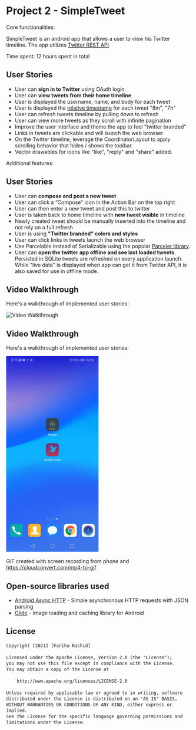 # Project 2 - SimpleTweet

Core functionalities:

SimpleTweet is an android app that allows a user to view his Twitter timeline. The app utilizes [Twitter REST API](https://dev.twitter.com/rest/public).

Time spent: 12 hours spent in total

## User Stories

- User can **sign in to Twitter** using OAuth login
- User can **view tweets from their home timeline**
- User is displayed the username, name, and body for each tweet
- User is displayed the [relative timestamp](https://gist.github.com/nesquena/f786232f5ef72f6e10a7) for each tweet "8m", "7h"
- User can refresh tweets timeline by pulling down to refresh
- User can view more tweets as they scroll with infinite pagination
- Improve the user interface and theme the app to feel "twitter branded"
- Links in tweets are clickable and will launch the web browser
- On the Twitter timeline, leverage the CoordinatorLayout to apply scrolling behavior that hides / shows the toolbar.
- Vector drawables for icons like "like", "reply" and "share" added.

Additional features:

## User Stories

- User can **compose and post a new tweet**
- User can click a “Compose” icon in the Action Bar on the top right
- User can then enter a new tweet and post this to twitter
- User is taken back to home timeline with **new tweet visible** in timeline
- Newly created tweet should be manually inserted into the timeline and not rely on a full refresh
- User is using **"Twitter branded" colors and styles**
- User can click links in tweets launch the web browser
- Use Parcelable instead of Serializable using the popular [Parceler library](http://guides.codepath.org/android/Using-Parceler).
- User can **open the twitter app offline and see last loaded tweets**. Persisted in SQLite tweets are refreshed on every application launch. While "live data" is displayed when app can get it from Twitter API, it is also saved for use in offline mode.
   

## Video Walkthrough

Here's a walkthrough of implemented user stories:

<img src="twitter2_wlk.gif" title='Video Walkthrough' width=250px alt='Video Walkthrough' />



## Video Walkthrough

Here's a walkthrough of implemented user stories:

<img src="walkthrough_simpleTweet.gif" title='Video Walkthrough' width=251px alt='Video Walkthrough' />

GIF created with screen recording from phone and https://cloudconvert.com/mp4-to-gif


## Open-source libraries used

- [Android Async HTTP](https://github.com/codepath/CPAsyncHttpClient) - Simple asynchronous HTTP requests with JSON parsing
- [Glide](https://github.com/bumptech/glide) - Image loading and caching library for Android

## License

    Copyright [2021] [Fariha Rashid]

    Licensed under the Apache License, Version 2.0 (the "License");
    you may not use this file except in compliance with the License.
    You may obtain a copy of the License at

        http://www.apache.org/licenses/LICENSE-2.0

    Unless required by applicable law or agreed to in writing, software
    distributed under the License is distributed on an "AS IS" BASIS,
    WITHOUT WARRANTIES OR CONDITIONS OF ANY KIND, either express or implied.
    See the License for the specific language governing permissions and
    limitations under the License.
